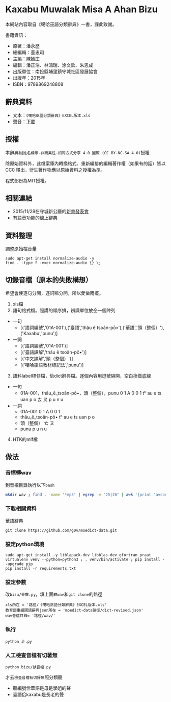 # Kaxabu Muwalak Misa A Ahan Bizu
本網站內容取自《噶哈巫語分類辭典》一書，謹此致謝。

書籍資訊：

* 原著：潘永歷
* 總編輯：董忠司
* 主編：陳嬿庄
* 編輯：潘正浩、林鴻瑞、涂文欽、朱恩成
* 出版單位：南投縣埔里鎮守城社區發展協會
* 出版年：2015年
* ISBN：9789869248808

## 辭典資料
* 文本：`《噶哈巫語分類辭典》EXCEL版本.xls`
* 聲音：[下載](https://www.dropbox.com/sh/8iqtr7eayb93lws/AAANlE-qleOKHIibQKnCBgVNa?dl=0)

## 授權
本辭典用`姓名標示-非商業性-相同方式分享 4.0 國際 (CC BY-NC-SA 4.0)`授權

除原始資料外，此檔案庫內轉換格式、重新編排的編輯著作權（如果有的話）皆以 CC0 釋出，衍生著作物應以原始資料之授權為準。

程式部份為MIT授權。

## 相關連結
* 2015/11/29在守城新公廳的[新書發表會](https://www.facebook.com/events/1662129040716123/)
* 有語音功能的[線上辭典](http://kaxabu.意傳.台灣/)

## 資料整理
調整原始檔音量
```
sudo apt-get install normalize-audio -y
find . -type f -exec normalize-audio {} \;
```


## 切錄音檔（原本的失敗構想）
希望會使逐句分開，逐詞嘛分開，所以愛做兩擺。

1. xls檔
2. 語句格式檔。照講的順序排，辨識單位放仝一個陣列
  * 一句
    * [('語詞編號','01A-001'),('臺語','thâu ê tsoân-pō•'),('華語','頭（整個）'),('Kaxabu','punu')]
  * 一詞
	* [('語詞編號','01A-001')]
	* [('臺語譯解','thâu ê tsoân-pō•')]
	* [('中文譯解','頭（整個）')]
	* [('噶哈巫語教材標記法','punu')]
3. 語料label標仔檔，佮dict辭典檔。逐個內容用逗號隔開，空白換做底線
  * 一句
    * 01A-001，thâu_ê_tsoân-pō•，頭（整個），punu 0 1 A 0 0 1 tʰ au e ts uan p o ㄊ ㄡ p u n u
  * 一詞
	* 01A-001 0 1 A 0 0 1
	* thâu_ê_tsoân-pō• tʰ au e ts uan p o
	* 頭（整個） ㄊ ㄡ
	* punu p u n u
4. HTK的mlf檔

## 做法
### 音標轉wav
到音檔目錄執行以下`bash`
```bash
mkdir wav ; find . -name '*mp3' | egrep -v "25|26" | awk '{print "avconv -i "$0" "$0}'| sed 's/3 \./3 wav/g' | sed 's/\.[^ 1-9]*mp3$/.wav/g' | bash
```

### 下載相關資料
華語辭典
```
git clone https://github.com/g0v/moedict-data.git
```

### 設定python環境
```
sudo apt-get install -y liblapack-dev libblas-dev gfortran praat
virtualenv venv --python=python3 ; . venv/bin/activate ; pip install --upgrade pip
pip install -r requirements.txt 
```

### 設定參數
改`bizu/參數.py`，填上面`轉wav`和`git clone`的路徑
```
xls所在 = '路徑/《噶哈巫語分類辭典》EXCEL版本.xls'
教育部重編國語辭典json所在 = 'moedict-data路徑/dict-revised.json'
wav音檔目錄= '路徑/wav/'
```

### 執行
```
python 走.py
```

### 人工檢查音檔有切著無
```
python bizu/敆音檔.py
```
才去`檢查音檔有切好無`照分類聽
* 聽編號佮華語是毋是學姐的聲
* 臺語佮kaxabu是長老的聲

